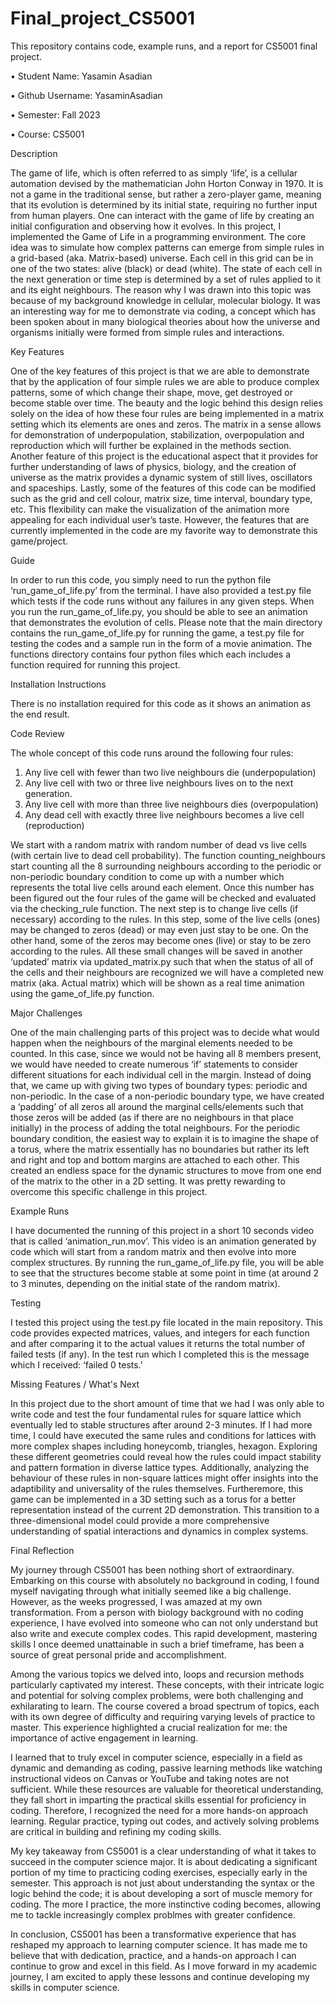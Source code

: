# Final_project_CS5001


This repository contains code, example runs, and a report for CS5001 final project. 


•	Student Name: Yasamin Asadian 

•	Github Username: YasaminAsadian

•	Semester: Fall 2023

•	Course: CS5001 



Description


The game of life, which is often referred to as simply ‘life’, is a cellular automation devised by the mathematician John Horton Conway in 1970. It is not a game in the traditional sense, but rather a zero-player game, meaning that its evolution is determined by its initial state, requiring no further input from human players. One can interact with the game of life by creating an initial configuration and observing how it evolves. In this project, I implemented the Game of Life in a programming environment. The core idea was to simulate how complex patterns can emerge from simple rules in a grid-based (aka. Matrix-based) universe. Each cell in this grid can be in one of the two states: alive (black) or dead (white). The state of each cell in the next generation or time step is determined by a set of rules applied to it and its eight neighbours. The reason why I was drawn into this topic was because of my background knowledge in cellular, molecular biology. It was an interesting way for me to demonstrate via coding, a concept which has been spoken about in many biological theories about how the universe and organisms initially were formed from simple rules and interactions. 

Key Features


One of the key features of this project is that we are able to demonstrate that by the application of four simple rules we are able to produce complex patterns, some of which change their shape, move, get destroyed or become stable over time. The beauty and the logic behind this design relies solely on the idea of how these four rules are being implemented in a matrix setting which its elements are ones and zeros. The matrix in a sense allows for demonstration of underpopulation, stabilization, overpopulation and reproduction which will further be explained in the methods section. Another feature of this project is the educational aspect that it provides for further understanding of laws of physics, biology, and the creation of universe as the matrix provides a dynamic system of still lives, oscillators and spaceships. Lastly, some of the features of this code can be modified such as the grid and cell colour, matrix size, time interval, boundary type, etc. This flexibility can make the visualization of the animation more appealing for each individual user’s taste. However, the features that are currently implemented in the code are my favorite way to demonstrate this game/project. 


Guide

In order to run this code, you simply need to run the python file ‘run_game_of_life.py’ from the terminal. I have also provided a test.py file which tests if the code runs without any failures in any given steps. When you run the run_game_of_life.py, you should be able to see an animation that demonstrates the evolution of cells. Please note that the main directory contains the run_game_of_life.py for running the game, a test.py file for testing the codes and a sample run in the form of a movie animation. The functions directory contains four python files which each includes a function required for running this project. 

Installation Instructions

There is no installation required for this code as it shows an animation as the end result. 

Code Review

The whole concept of this code runs around the following four rules:
1.	Any live cell with fewer than two live neighbours die (underpopulation)
2.	Any live cell with two or three live neighbours lives on to the next generation.
3.	Any live cell with more than three live neighbours dies (overpopulation) 
4.	Any dead cell with exactly three live neighbours becomes a live cell (reproduction)

   
We start with a random matrix with random number of dead vs live cells (with certain live to dead cell probability). The function counting_neighbours start counting all the 8 surrounding neighbours according to the periodic or non-periodic boundary condition to come up with a number which represents the total live cells around each element. Once this number has been figured out the four rules of the game will be checked and evaluated via the checking_rule function. The next step is to change live cells (if necessary) according to the rules. In this step, some of the live cells (ones) may be changed to zeros (dead) or may even just stay to be one. On the other hand, some of the zeros may become ones (live) or stay to be zero according to the rules. All these small changes will be saved in another ‘updated’ matrix via updated_matrix.py such that when the status of all of the cells and their neighbours are recognized we will have a completed new matrix (aka. Actual matrix) which will be shown as a real time animation using the game_of_life.py function. 


Major Challenges


One of the main challenging parts of this project was to decide what would happen when the neighbours of the marginal elements needed to be counted. In this case, since we would not be having all 8 members present, we would have needed to create numerous ‘if’ statements to consider different situations for each individual cell in the margin. Instead of doing that, we came up with giving two types of boundary types: periodic and non-periodic. In the case of a non-periodic boundary type, we have created a ‘padding’ of all zeros all around the marginal cells/elements such that those zeros will be added (as if there are no neighbours in that place initially) in the process of adding the total neighbours. For the periodic boundary condition, the easiest way to explain it is to imagine the shape of a torus, where the matrix essentially has no boundaries but rather its left and right and top and bottom margins are attached to each other. This created an endless space for the dynamic structures to move from one end of the matrix to the other in a 2D setting. It was pretty rewarding to overcome this specific challenge in this project.

Example Runs

I have documented the running of this project in a short 10 seconds video that is called ‘animation_run.mov’. This video is an animation generated by code which will start from a random matrix and then evolve into more complex structures. By running the run_game_of_life.py file, you will be able to see that the structures become stable at some point in time (at around 2 to 3 minutes, depending on the initial state of the random matrix). 


Testing

I tested this project using the test.py file located in the main repository. This code provides expected matrices, values, and integers for each function and after comparing it to the actual values it returns the total number of failed tests (if any). In the test run which I completed this is the message which I received: ‘failed 0 tests.’

 
Missing Features / What's Next

In this project due to the short amount of time that we had I was only able to write code and test the four fundamental rules for square lattice which eventually led to stable structures after around 2-3 minutes. If I had more time, I could have executed the same rules and conditions for lattices with more complex shapes including honeycomb, triangles, hexagon. Exploring these different geometries could reveal how the rules could impact stability and pattern formation in diverse lattice types. Additionally, analyzing the behaviour of these rules in non-square lattices might offer insights into the adaptibility and universality of the rules themselves. Furtheremore, this game can be implemented in a 3D setting such as a torus for a better representation instead of the current 2D demonstration. This transition to a three-dimensional model could provide a more comprehensive understanding of spatial interactions and dynamics in complex systems. 



Final Reflection

My journey through CS5001 has been nothing short of extraordinary. Embarking on this course with absolutely no background in coding, I found myself navigating through what initially seemed like a big challenge. However, as the weeks progressed, I was amazed at my own transformation. From a person with biology background with no coding experience, I have evolved into someone who can not only understand but also write and execute complex codes. This rapid development, mastering skills I once deemed unattainable in such a brief timeframe, has been a source of great personal pride and accomplishment. 

Among the various topics we delved into, loops and recursion methods particularly captivated my interest. These concepts, with their intricate logic and potential for solving complex problems, were both challenging and exhilarating to learn. The course covered a broad spectrum of topics, each with its own degree of difficulty and requiring varying levels of practice to master. This experience highlighted a crucial realization for me: the importance of active engagement in learning.

I learned that to truly excel in computer science, especially in a field as dynamic and demanding as coding, passive learning methods like watching instructional videos on Canvas or YouTube and taking notes are not sufficient. While these resources are valuable for theoretical understanding, they fall short in imparting the practical skills essential for proficiency in coding. Therefore, I recognized the need for a more hands-on approach learning. Regular practice, typing out codes, and actively solving problems are critical in building and refining my coding skills.

My key takeaway from CS5001 is a clear understanding of what it takes to succeed in the computer science major. It is about dedicating a significant portion of my time to practicing coding exercises, especially early in the semester. This approach is not just about understanding the syntax or the logic behind the code; it is about developing a sort of muscle memory for coding. The more I practice, the more instinctive coding becomes, allowing me to tackle increasingly complex problmes with greater confidence.

In conclusion, CS5001 has been a transformative experience that has reshaped my approach to learning computer science. It has made me to believe that with dedication, practice, and a hands-on approach I can continue to grow and excel in this field. As I move forward in my academic journey, I am excited to apply these lessons and continue developing my skills in computer science. 

